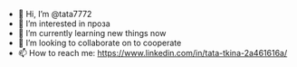 - 👋 Hi, I’m @tata7772
- 👀 I’m interested in проза
- 🌱 I’m currently learning new things now
- 💞️ I’m looking to collaborate on to cooperate
- 📫 How to reach me: https://www.linkedin.com/in/tata-tkina-2a461616a/

<!---
tata7772/tata7772 is a ✨ special ✨ repository because its `README.md` (this file) appears on your GitHub profile.
You can click the Preview link to take a look at your changes.
--->
